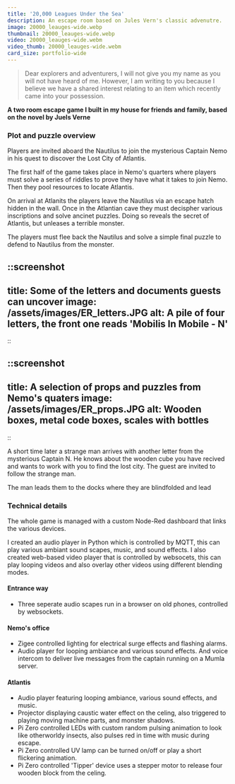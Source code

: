 ```yaml
---
title: '20,000 Leagues Under the Sea'
description: An escape room based on Jules Vern's classic advenutre.
image: 20000_leauges-wide.webp
thumbnail: 20000_leauges-wide.webp
video: 20000_leauges-wide.webm
video_thumb: 20000_leauges-wide.webm
card_size: portfolio-wide
---
```


> Dear explorers and adventurers, I will not give you my name as you will not have heard of me. However, I am writing to you because I believe we have a shared interest relating to an item which recently came into your possession.


**A two room escape game I built in my house for friends and family, based on the novel by Juels Verne**


### Plot and puzzle overview

Players are invited aboard the Nautilus to join the mysterious Captain Nemo in his quest to discover the Lost City of Atlantis.

The first half of the game takes place in Nemo's quarters where players must solve a series of riddles to prove they have what it takes to join Nemo. Then they pool resources to locate Atlantis.

On arrival at Atlanits the players leave the Nautilus via an escape hatch hidden in the wall. Once in the Atlantian cave they must decispher various inscriptions and solve ancinet puzzles. Doing so reveals the secret of Atlantis, but unleases a terrible monster.

The players must flee back the Nautilus and solve a simple final puzzle to defend to Nautilus from the monster.

::screenshot
---
title: Some of the letters and documents guests can uncover
image: /assets/images/ER_letters.JPG
alt: A pile of four letters, the front one reads 'Mobilis In Mobile - N'
---
::



::screenshot
---
title: A selection of props and puzzles from Nemo's quaters
image: /assets/images/ER_props.JPG
alt: Wooden boxes, metal code boxes, scales with bottles
---
::

A short time later a strange man arrives with another letter from the mysterious Captain N. He knows about the wooden cube you have recived and wants to work with you to find the lost city. The guest are invited to follow the strange man.

The man leads them to the docks where they are blindfolded and lead

### Technical details

The whole game is managed with a custom Node-Red dashboard that links the various devices.

I created an audio player in Python which is controlled by MQTT, this can play various ambiant sound scapes, music, and sound effects. I also created web-based video player that is controlled by websocets, this can play looping videos and also overlay other videos using different blending modes.

#### Entrance way

- Three seperate audio scapes run in a browser on old phones, controlled by websockets.

#### Nemo's office

- Zigee controlled lighting for electrical surge effects and flashing alarms.
- Audio player for looping ambiance and various sound effects. And voice intercom to deliver live messages from the captain running on a Mumla server.

#### Atlantis

 - Audio player featuring looping ambiance, various sound effects, and music.
 - Projector displaying caustic water effect on the celing, also triggered to playing moving machine parts, and monster shadows.
 - Pi Zero controlled LEDs with custom random pulsing animation to look like otherworldy insects, also pulses red in time with music during escape.
 - Pi Zero controlled UV lamp can be turned on/off or play a short flickering animation.
 - Pi Zero controlled 'Tipper' device uses a stepper motor to release four wooden block from the celing.
